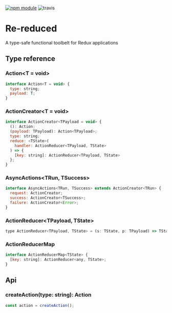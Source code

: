 [![npm module](https://badge.fury.io/js/re-reduced.svg)](https://www.npmjs.org/package/re-reduced)
![travis](https://travis-ci.org/alanrsoares/re-reduced.svg?branch=master)

# Re-reduced

A type-safe functional toolbelt for Redux applications

## Type reference

### Action<T = void>

```js
interface Action<T = void> {
  type: string;
  payload: T;
}
```

### ActionCreator<T = void>

```js
interface ActionCreator<TPayload = void> {
  (): Action;
  (payload: TPayload): Action<TPayload>;
  type: string;
  reduce: <TState>(
    handler: ActionReducer<TPayload, TState>
  ) => {
    [key: string]: ActionReducer<TPayload, TState>
  };
}
```

### AsyncActions<TRun, TSuccess>

```js
interface AsyncActions<TRun, TSuccess> extends ActionCreator<TRun> {
  request: ActionCreator;
  success: ActionCreator<TSuccess>;
  failure: ActionCreator<Error>;
}
```

### ActionReducer<TPayload, TState>

```js
type ActionReducer<TPayload, TState> = (s: TState, p: TPayload) => TState;
```

### ActionReducerMap<TState>

```js
interface ActionReducerMap<TState> {
  [key: string]: ActionReducer<any, TState>;
}
```

## Api

### createAction<TPayload>(type: string): Action<T>

```js
const action = createAction();
```
